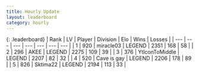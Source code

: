 ```yaml
---
title: Hourly Update
layout: leaderboard
category: hourly
---
```


{: .leaderboard}
| Rank | LV | Player | Division | Elo | Wins | Losses |
| --- | --- | --- | --- | --- | --- | --- |
| <span data-change="0">1</span> | 920 | <span title="ID: 416373">miracle03</span> | LEGEND | <span data-change="0">2351</span> | <span data-change="0">168</span> | <span data-change="0">58</span> |
| <span data-change="0">2</span> | 296 | <span title="ID: 455100">AKEE</span> | LEGEND | <span data-change="0">2275</span> | <span data-change="0">109</span> | <span data-change="0">39</span> |
| <span data-change="0">3</span> | 376 | <span title="ID: 108623">YtIconToMiddle</span> | LEGEND | <span data-change="0">2207</span> | <span data-change="0">82</span> | <span data-change="0">32</span> |
| <span data-change="0">4</span> | 520 | <span title="ID: 382502">Cave is gay</span> | LEGEND | <span data-change="0">2206</span> | <span data-change="0">178</span> | <span data-change="0">89</span> |
| <span data-change="8">5</span> | 826 | <span title="ID: 353063">Sktima22</span> | LEGEND | <span data-change="39">2194</span> | <span data-change="7">113</span> | <span data-change="0">33</span> |
